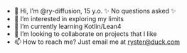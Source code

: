 - 👋 Hi, I’m @ry-diffusion, 15 y.o. ✨ No questions asked ✨ 
- 👀 I’m interested in exploring my limits
- 🌱 I’m currently learning Kotlin/Lean4
- 💞️ I’m looking to collaborate on projects that I like
- 📫 How to reach me? Just email me at ryster@duck.com

